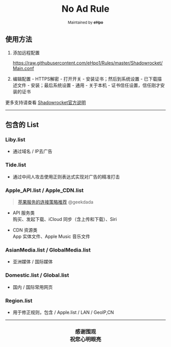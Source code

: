 <h1 align="center">
No Ad Rule
</h1>
<p align="center">
<sup>
Maintained by <b>eHpo</b>
</sup>
</p>



## 使用方法

1. 添加远程配置

	 <https://raw.githubusercontent.com/eHpo1/Rules/master/Shadowrocket/Main.conf>

2. 编辑配置 - HTTPS解密 - 打开开关 - 安装证书；然后到系统设置 - 已下载描述文件 - 安装；最后系统设置 - 通用 - 关于本机 - 证书信任设置，信任刚才安装的证书

更多支持请查看 [Shadowrocket官方说明](https://github.com/Shadowrocket)


-------


## 包含的 List

### Liby.list

* 通过域名 / IP去广告

### Tide.list

* 通过中间人攻击使用正则表达式实现对广告的精准打击

### Apple_API.list / Apple_CDN.list

> [苹果服务的连接策略推荐](https://blog.dada.li/2019/better-proxy-rules-for-apple-services) @geekdada

* API 服务类  
  购买、发起下载、iCloud 同步（含上传和下载）、Siri

* CDN 资源类  
  App 实体文件、Apple Music 音乐文件

### AsianMedia.list / GlobalMedia.list

* 亚洲媒体 / 国际媒体

### Domestic.list / Global.list

* 国内 / 国际常用网页

### Region.list

* 用于修正规则，包含 / Apple.list / LAN / GeoIP,CN


-------



<h3 align="center">
<p>感谢围观
<br>祝您心明眼亮</b>
</p>
</h3>

